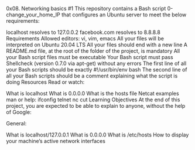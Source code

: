 0x08. Networking basics #1
This repository contains a Bash script 0-change_your_home_IP that configures an Ubuntu server to meet the below requirements:

localhost resolves to 127.0.0.2
facebook.com resolves to 8.8.8.8
Requirements
Allowed editors: vi, vim, emacs
All your files will be interpreted on Ubuntu 20.04 LTS
All your files should end with a new line
A README.md file, at the root of the folder of the project, is mandatory
All your Bash script files must be executable
Your Bash script must pass Shellcheck (version 0.7.0 via apt-get) without any errors
The first line of all your Bash scripts should be exactly #!/usr/bin/env bash
The second line of all your Bash scripts should be a comment explaining what the script is doing
Resources
Read or watch:

What is localhost
What is 0.0.0.0
What is the hosts file
Netcat examples
man or help:
ifconfig
telnet
nc
cut
Learning Objectives
At the end of this project, you are expected to be able to explain to anyone, without the help of Google:

General:

What is localhost/127.0.0.1
What is 0.0.0.0
What is /etc/hosts
How to display your machine’s active network interfaces

